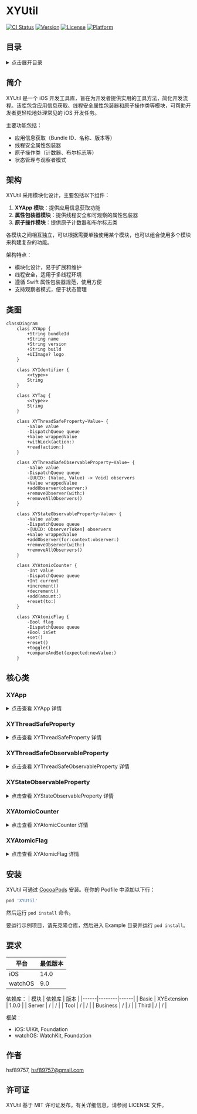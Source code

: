 # XYUtil

[![CI Status](https://img.shields.io/travis/hsf89757/XYUtil.svg?style=flat)](https://travis-ci.org/hsf89757/XYUtil)
[![Version](https://img.shields.io/cocoapods/v/XYUtil.svg?style=flat)](https://cocoapods.org/pods/XYUtil)
[![License](https://img.shields.io/cocoapods/l/XYUtil.svg?style=flat)](https://cocoapods.org/pods/XYUtil)
[![Platform](https://img.shields.io/cocoapods/p/XYUtil.svg?style=flat)](https://cocoapods.org/pods/XYUtil)

## 目录

<details>
<summary>点击展开目录</summary>

- [XYUtil](#xyutil)
  - [目录](#目录)
  - [简介](#简介)
  - [架构](#架构)
  - [类图](#类图)
  - [核心类](#核心类)
    - [XYApp](#xyapp)
      - [介绍](#介绍)
      - [特点](#特点)
      - [适用场景](#适用场景)
      - [使用示例](#使用示例)
    - [XYThreadSafeProperty](#xythreadsafeproperty)
      - [介绍](#介绍-1)
      - [特点](#特点-1)
      - [适用场景](#适用场景-1)
      - [使用示例](#使用示例-1)
    - [XYThreadSafeObservableProperty](#xythreadsafeobservableproperty)
      - [介绍](#介绍-2)
      - [特点](#特点-2)
      - [适用场景](#适用场景-2)
      - [使用示例](#使用示例-2)
    - [XYStateObservableProperty](#xystateobservableproperty)
      - [介绍](#介绍-3)
      - [特点](#特点-3)
      - [适用场景](#适用场景-3)
      - [使用示例](#使用示例-3)
    - [XYAtomicCounter](#xyatomiccounter)
      - [介绍](#介绍-4)
      - [特点](#特点-4)
      - [适用场景](#适用场景-4)
      - [使用示例](#使用示例-4)
    - [XYAtomicFlag](#xyatomicflag)
      - [介绍](#介绍-5)
      - [特点](#特点-5)
      - [适用场景](#适用场景-5)
      - [使用示例](#使用示例-5)
  - [安装](#安装)
  - [要求](#要求)
  - [作者](#作者)
  - [许可证](#许可证)

</details>

## 简介


XYUtil 是一个 iOS 开发工具库，旨在为开发者提供实用的工具方法，简化开发流程。该库包含应用信息获取、线程安全属性包装器和原子操作类等模块，可帮助开发者更轻松地处理常见的 iOS 开发任务。

主要功能包括：
- 应用信息获取（Bundle ID、名称、版本等）
- 线程安全属性包装器
- 原子操作类（计数器、布尔标志等）
- 状态管理与观察者模式


## 架构


XYUtil 采用模块化设计，主要包括以下组件：

1. **XYApp 模块**：提供应用信息获取功能
2. **属性包装器模块**：提供线程安全和可观察的属性包装器
3. **原子操作模块**：提供原子计数器和布尔标志类

各模块之间相互独立，可以根据需要单独使用某个模块，也可以组合使用多个模块来构建复杂的功能。

架构特点：
- 模块化设计，易于扩展和维护
- 线程安全，适用于多线程环境
- 遵循 Swift 属性包装器规范，使用方便
- 支持观察者模式，便于状态管理


## 类图


```mermaid
classDiagram
    class XYApp {
        +String bundleId
        +String name
        +String version
        +String build
        +UIImage? logo
    }
    
    class XYIdentifier {
        <<type>>
        String
    }
    
    class XYTag {
        <<type>>
        String
    }
    
    class XYThreadSafeProperty~Value~ {
        -Value value
        -DispatchQueue queue
        +Value wrappedValue
        +withLock(action:)
        +read(action:)
    }
    
    class XYThreadSafeObservableProperty~Value~ {
        -Value value
        -DispatchQueue queue
        -[UUID: (Value, Value) -> Void] observers
        +Value wrappedValue
        +addObserver(observer:)
        +removeObserver(with:)
        +removeAllObservers()
    }
    
    class XYStateObservableProperty~Value~ {
        -Value value
        -DispatchQueue queue
        -[UUID: ObserverToken] observers
        +Value wrappedValue
        +addObserver(for:context:observer:)
        +removeObserver(with:)
        +removeAllObservers()
    }
    
    class XYAtomicCounter {
        -Int value
        -DispatchQueue queue
        +Int current
        +increment()
        +decrement()
        +add(amount:)
        +reset(to:)
    }
    
    class XYAtomicFlag {
        -Bool flag
        -DispatchQueue queue
        +Bool isSet
        +set()
        +reset()
        +toggle()
        +compareAndSet(expected:newValue:)
    }
```


## 核心类

### XYApp

<details>
<summary>点击查看 XYApp 详情</summary>

#### 介绍
XYApp 是一个提供应用信息获取功能的工具类，可以方便地获取应用的基本信息。

#### 特点
- 静态属性访问，使用简单
- 提供应用标识、名称、版本等基本信息
- 支持获取应用图标

#### 适用场景
- 需要获取应用基本信息的场景
- 日志记录中需要包含应用信息
- 应用内显示版本信息

#### 使用示例
```swift
// 获取应用信息
print("Bundle ID: \(XYApp.bundleId)")
print("应用名称: \(XYApp.name)")
print("版本号: \(XYApp.version)")
print("构建号: \(XYApp.build)")

// 获取应用图标
if let appIcon = XYApp.logo {
    // 使用应用图标
    let imageView = UIImageView(image: appIcon)
}
```
</details>

### XYThreadSafeProperty

<details>
<summary>点击查看 XYThreadSafeProperty 详情</summary>

#### 介绍
XYThreadSafeProperty 是一个属性包装器，用于提供线程安全的属性访问。

#### 特点
- 线程安全：使用并发队列保护属性访问
- 自动同步：读取时同步，写入时使用屏障确保原子性
- 简单易用：像普通属性一样使用，但具有线程安全特性

#### 适用场景
- 需要在线程间共享的基本类型数据
- 不需要观察变化的属性
- 频繁读取但偶尔写入的场景

#### 使用示例
```swift
class Counter {
    @XYThreadSafeProperty var count: Int = 0
    @XYThreadSafeProperty var name: String = ""
    
    func increment() {
        // 线程安全的递增操作
        count += 1
    }
    
    func updateName(_ newName: String) {
        // 线程安全的赋值操作
        name = newName
    }
    
    func complexOperation() {
        // 复杂操作需要使用 withLock 保证原子性
        $count.withLock { value in
            value += 10
            value *= 2
        }
    }
}
```
</details>

### XYThreadSafeObservableProperty

<details>
<summary>点击查看 XYThreadSafeObservableProperty 详情</summary>

#### 介绍
XYThreadSafeObservableProperty 是一个线程安全的可观察属性包装器，支持状态变化监听。

#### 特点
- 线程安全 + 变化通知：既保证线程安全，又支持状态变化监听
- 观察者模式：支持添加多个观察者
- 自动通知：属性变化时自动通知所有观察者

#### 适用场景
- 需要监控状态变化的属性
- 需要响应属性变化的 UI 更新
- 多组件间需要同步状态的场景

#### 使用示例
```swift
class NetworkManager {
    @XYThreadSafeObservableProperty var isConnected: Bool = false
    @XYThreadSafeObservableProperty var downloadProgress: Double = 0.0
    
    init() {
        // 添加观察者
        $isConnected.addObserver { oldValue, newValue in
            print("网络状态变化: \(oldValue) -> \(newValue)")
        }
        
        $downloadProgress.addObserver { oldValue, newValue in
            print("下载进度: \(oldValue) -> \(newValue)")
        }
    }
    
    func connect() {
        isConnected = true  // 会触发观察者回调
    }
    
    func updateProgress(_ progress: Double) {
        downloadProgress = progress  // 会触发观察者回调
    }
}
```
</details>

### XYStateObservableProperty

<details>
<summary>点击查看 XYStateObservableProperty 详情</summary>

#### 介绍
XYStateObservableProperty 是一个状态变化通知属性包装器，只有当值真正变化时才触发通知。

#### 特点
- 只在值变化时通知：只有当新值与旧值不相等时才触发观察者
- Equatable 约束：只适用于遵循 Equatable 协议的类型
- 避免冗余通知：防止相同值赋值时的无效通知
- 自动内存管理：使用弱引用避免循环引用

#### 适用场景
- 状态管理（如网络状态、加载状态等）
- 避免重复状态变化通知的场景
- 性能敏感的频繁赋值场景

#### 使用示例
```swift
enum LoadState: Equatable {
    case idle, loading, success, failed
}

class DataLoader {
    @XYStateObservableProperty var state: LoadState = .idle
    
    init() {
        // 使用上下文关联观察者，自动管理内存
        $state.addObserver(for: self) { oldState, newState in
            print("状态变化: \(oldState) -> \(newState)")
        }
    }
    
    func loadData() {
        state = .loading  // 通知: idle -> loading
        state = .loading  // 不通知（值相同）
        state = .success  // 通知: loading -> success
        state = .success  // 不通知（值相同）
    }
}
```
</details>

### XYAtomicCounter

<details>
<summary>点击查看 XYAtomicCounter 详情</summary>

#### 介绍
XYAtomicCounter 是一个原子计数器，用于执行线程安全的计数操作。

#### 特点
- 原子操作：保证计数操作的原子性
- 线程安全：多线程同时操作不会出现竞争条件
- 多种操作：支持增减、加减、重置等操作

#### 适用场景
- 统计操作次数
- 并发任务计数
- 进度跟踪等需要原子操作的场景

#### 使用示例
```swift
class TaskManager {
    private let activeTaskCounter = XYAtomicCounter()
    private let completedTaskCounter = XYAtomicCounter()
    
    func startTask() {
        let currentActive = activeTaskCounter.increment()
        print("开始任务，当前活跃任务数: \(currentActive)")
    }
    
    func completeTask() {
        let completed = completedTaskCounter.increment()
        let active = activeTaskCounter.decrement()
        print("完成任务，已完成: \(completed)，活跃: \(active)")
    }
    
    func getTotalTasks() -> Int {
        return activeTaskCounter.current + completedTaskCounter.current
    }
}
```
</details>

### XYAtomicFlag

<details>
<summary>点击查看 XYAtomicFlag 详情</summary>

#### 介绍
XYAtomicFlag 是一个原子布尔标志，用于执行线程安全的布尔操作。

#### 特点
- 原子布尔操作：设置、重置、切换、比较并设置等
- 线程安全：保证标志位操作的原子性
- CAS 操作：提供 compareAndSet 方法进行条件更新

#### 适用场景
- 开关控制（如启动/停止标志）
- 条件同步
- 状态标记等布尔值场景

#### 使用示例
```swift
class ServiceManager {
    private let isRunning = XYAtomicFlag(value: false)
    private let isInitialized = XYAtomicFlag(value: false)
    
    func start() {
        // 使用 compareAndSet 确保只启动一次
        if isRunning.compareAndSet(expected: false, newValue: true) {
            print("服务启动")
            initialize()
        } else {
            print("服务已在运行")
        }
    }
    
    private func initialize() {
        if isInitialized.compareAndSet(expected: false, newValue: true) {
            print("初始化服务")
        }
    }
    
    func stop() {
        if isRunning.compareAndSet(expected: true, newValue: false) {
            print("服务停止")
        }
    }
}
```
</details>

## 安装

XYUtil 可通过 [CocoaPods](https://cocoapods.org) 安装。在你的 Podfile 中添加以下行：

```ruby
pod 'XYUtil'
```

然后运行 `pod install` 命令。

要运行示例项目，请先克隆仓库，然后进入 Example 目录并运行 `pod install`。


## 要求

| 平台 | 最低版本 |
|------|----------|
| iOS | 14.0 |
| watchOS | 9.0 |

依赖库：
| 模块 | 依赖库 | 版本 |
|------|--------|------|
| Basic | XYExtension | 1.0.0 |
| Server | / | / |
| Tool | / | / |
| Business | / | / |
| Third | / | / |

框架：
- iOS: UIKit, Foundation
- watchOS: WatchKit, Foundation


## 作者

hsf89757, hsf89757@gmail.com


## 许可证

XYUtil 基于 MIT 许可证发布。有关详细信息，请参阅 LICENSE 文件。